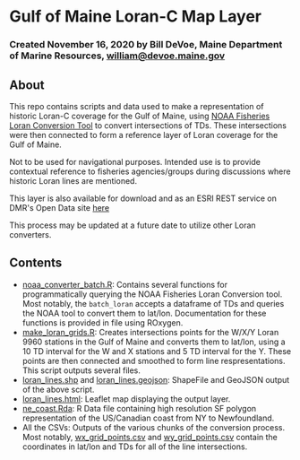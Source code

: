 # Gulf of Maine Loran-C Map Layer
### Created November 16, 2020 by Bill DeVoe, Maine Department of Marine Resources, william@devoe.maine.gov

## About

This repo contains scripts and data used to make a representation of historic Loran-C coverage for the Gulf of Maine, using [NOAA Fisheries Loran Conversion Tool](https://www.fisheries.noaa.gov/resource/tool-app/loran-conversion-tool) to convert intersections of TDs. These intersections were then connected to form a reference layer of Loran coverage for the Gulf of Maine.

Not to be used for navigational purposes. Intended use is to provide contextual reference to fisheries agencies/groups during discussions where historic Loran lines are mentioned.

This layer is also available for download and as an ESRI REST service on DMR's Open Data site [here](https://dmr-maine.opendata.arcgis.com/datasets/maine::mainedmr-gulf-of-maine-loran-c-lines-9960-chain/about)

This process may be updated at a future date to utilize other Loran converters.

## Contents

- [noaa_converter_batch.R](noaa_converter_batch.R): Contains several functions for programmatically querying the NOAA Fisheries Loran Conversion tool. Most notably, the `batch_loran` accepts a dataframe of TDs and queries the NOAA tool to convert them to lat/lon. Documentation for these functions is provided in file using ROxygen.
- [make_loran_grids.R](make_loran_grids.R): Creates intersections points for the W/X/Y Loran 9960 stations in the Gulf of Maine and converts them to lat/lon, using a 10 TD interval for the W and X stations and 5 TD interval for the Y. These points are then connected and smoothed to form line respresentations. This script outputs several files.
- [loran_lines.shp](loran_lines.shp) and [loran_lines.geojson](loran_lines.geojson): ShapeFile and GeoJSON output of the above script.
- [loran_lines.html](loran_lines.html): Leaflet map displaying the output layer.
- [ne_coast.Rda](ne_coast.Rda): R Data file containing high resolution SF polygon representation of the US/Canadian coast from NY to Newfoundland.
- All the CSVs: Outputs of the various chunks of the conversion process. Most notably, [wx_grid_points.csv](wx_grid_points.csv) and [wy_grid_points.csv](wy_grid_points.csv) contain the coordinates in lat/lon and TDs for all of the line intersections.
